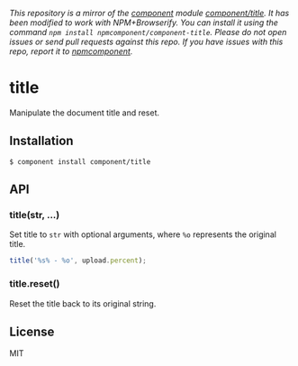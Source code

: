 *This repository is a mirror of the [component](http://component.io) module [component/title](http://github.com/component/title). It has been modified to work with NPM+Browserify. You can install it using the command `npm install npmcomponent/component-title`. Please do not open issues or send pull requests against this repo. If you have issues with this repo, report it to [npmcomponent](https://github.com/airportyh/npmcomponent).*

# title

  Manipulate the document title and reset.

## Installation

    $ component install component/title

## API

### title(str, ...)

  Set title to `str` with optional arguments,
  where `%o` represents the original title.

```js
title('%s% - %o', upload.percent);
```

### title.reset()

  Reset the title back to its original string.

## License

  MIT
